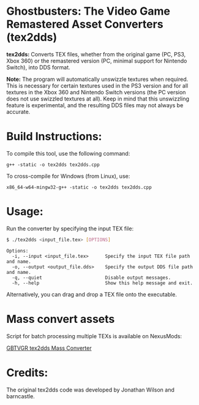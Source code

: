 # Ghostbusters: The Video Game Remastered Asset Converters (tex2dds)

**tex2dds:** Converts TEX files, whether from the original game (PC, PS3, Xbox 360) or the remastered version (PC, minimal support for Nintendo Switch), into DDS format.

**Note:** The program will automatically unswizzle textures when required.
This is necessary for certain textures used in the PS3 version and for all textures in the Xbox 360 and Nintendo Switch versions (the PC version does not use swizzled textures at all).
Keep in mind that this unswizzling feature is experimental, and the resulting DDS files may not always be accurate.


# Build Instructions:

To compile this tool, use the following command:

`g++ -static -o tex2dds tex2dds.cpp`

To cross-compile for Windows (from Linux), use:

`x86_64-w64-mingw32-g++ -static -o tex2dds tex2dds.cpp`


# Usage:

Run the converter by specifying the input TEX file:
```sh
$ ./tex2dds <input_file.tex> [OPTIONS]
```
```
Options:
  -i, --input <input_file.tex>      Specify the input TEX file path and name.
  -o, --output <output_file.dds>    Specify the output DDS file path and name.
  -q, --quiet                       Disable output messages.
  -h, --help                        Show this help message and exit.
```

Alternatively, you can drag and drop a TEX file onto the executable.


# Mass convert assets

Script for batch processing multiple TEXs is available on NexusMods:

[GBTVGR tex2dds Mass Converter](https://www.nexusmods.com/ghostbustersthevideogameremastered/mods/51)


# Credits:

The original tex2dds code was developed by Jonathan Wilson and barncastle.
